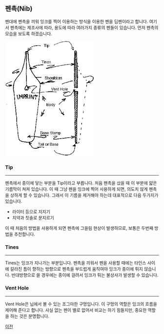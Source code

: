 ## 펜촉(Nib)

펜대에 펜촉을 끼워 잉크를 찍어 이용하는 방식을 이용한 펜을 딥펜이라고 합니다. 여기서 펜촉에는 제조사에 따라, 용도에 따라 여러가지 종류의 펜들이 있습니다. 먼저 펜촉의 모습을 보도록 하겠습니다.

![Nib image](images/Nib.jpg)

### Tip
---

펜촉에서 종이에 닿는 부분을 Tip이라고 부릅니다. 처음 펜촉을 샀을 때 이 부분에 얇은 기름막이 쳐져 있습니다. 이 때 그냥 펜을 잉크에 찍어 사용하게 되면, 의도치 않게 펜촉을 상하게 할 수 있습니다. 그래서 이 기름을 제거해야 하는데 대표적으로 다음 두가지가 있습니다.

* 라이터 등으로 지지기
* 치약과 칫솔로 문지르기

이 때 처음의 방법을 사용하게 되면 펜촉에 그을림 현상이 발생하므로, 보통은 두번째 방법을 추천합니다.

### Tines
---

Tines는 잉크가 지나가는 부분입니다. 펜촉을 끼워서 펜을 사용할 때에는 타인스 사이에 갈라진 틈이 향하는 방향으로 펜촉을 부드럽게 움직여야 잉크가 종이에 튀지 않습니다. 반대방향으로 쓸 경우에는 종이에 걸려서 잉크가 튀는 불상사가 발생할 수 있습니다. 

### Vent Hole
---

Vent Hole은 닙에서 볼 수 있는 조그마한 구멍입니다. 이 구멍의 역할은 잉크의 흐름을 제어해 준다고 합니다. 사실 없는 펜이 별로 없어서 비교는 하기 힘들지만, 중요한 역할을 하는 것은 분명합니다.

[이전](Preparation.md "before")